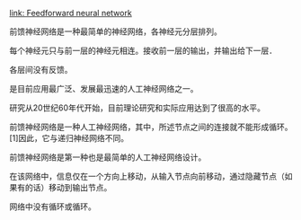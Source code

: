 [link: Feedforward neural network](https://easyai.tech/ai-definition/feedforward-neural-network/)

前馈神经网络是一种最简单的神经网络，各神经元分层排列。

每个神经元只与前一层的神经元相连。接收前一层的输出，并输出给下一层．

各层间没有反馈。

是目前应用最广泛、发展最迅速的人工神经网络之一。

研究从20世纪60年代开始，目前理论研究和实际应用达到了很高的水平。



前馈神经网络是一种人工神经网络，其中，所述节点之间的连接就不能形成循环。[1]因此，它与递归神经网络不同。

前馈神经网络是第一种也是最简单的人工神经网络设计。

在该网络中，信息仅在一个方向上移动，从输入节点向前移动，通过隐藏节点（如果有的话）移动到输出节点。

网络中没有循环或循环。

